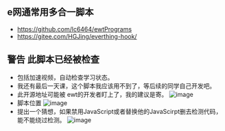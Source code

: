 ## e网通常用多合一脚本
- https://github.com/lc6464/ewtPrograms
- https://gitee.com/HGJing/everthing-hook/
## 警告 此脚本已经被检查
- 包括加速视频，自动检查学习状态。
- 我还有最后一天课，这个脚本我应该用不到了，等后续的同学自己开发吧。
- 此开源地址可能被 ewt的开发者盯上了，我的建议是寄。
![image](https://user-images.githubusercontent.com/102905510/185272817-7c47dbae-f5f2-4dde-9b46-55db0a160bc8.png)
- 脚本位置
![image](https://user-images.githubusercontent.com/102905510/185271324-86c9bfb4-fa49-437f-bdb6-3a2946be6a49.png)
- 提出一个猜想，如果禁用JavaScript或者替换他的JavaScirpt删去检测代码，能不能绕过检测。
![image](https://user-images.githubusercontent.com/102905510/185274011-c30eac2a-2f89-45db-a1c8-0a19bfe5454e.png)

